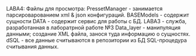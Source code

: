 LABA4:
Файлы для просмотра:
PressetManager - занимается парсироварованием xml & json конфигураций.
BASEModels - содержит сущности
DATA - содержит сервис для работы с БД.
LABA3 - служба, разработанная в лаборатрной работе №3
Data_layer - манипуляция данными; создание XML файла, занося туда информацию о сущностях.
dSQL - все данные считываются в репозитории из БД 
SQL-процедура считывания данных.
